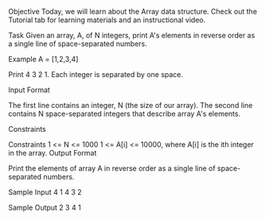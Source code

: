Objective
Today, we will learn about the Array data structure. Check out the Tutorial tab for learning materials and an instructional video.

Task
Given an array, A, of N integers, print A's elements in reverse order as a single line of space-separated numbers.

Example
A = [1,2,3,4]

Print 4 3 2 1. Each integer is separated by one space.

Input Format

The first line contains an integer, N (the size of our array).
The second line contains N space-separated integers that describe array A's elements.

Constraints

Constraints
1 <= N <= 1000
1 <= A[i] <= 10000, where A[i] is the ith integer in the array.
Output Format

Print the elements of array A in reverse order as a single line of space-separated numbers.

Sample Input
4
1 4 3 2

Sample Output
2 3 4 1